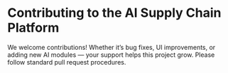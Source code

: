 # Contributing to the AI Supply Chain Platform

We welcome contributions! Whether it’s bug fixes, UI improvements, or adding new AI modules — your support helps this project grow. Please follow standard pull request procedures.

